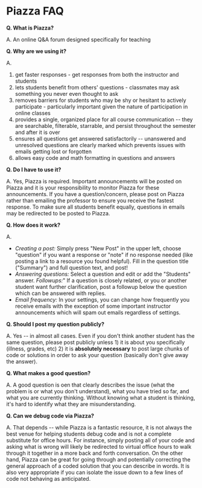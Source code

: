 # Piazza FAQ

**Q. What is Piazza?**

A.  An online Q&A forum designed specifically for teaching

**Q. Why are we using it?**

A. 
1. get faster responses - get responses from both the instructor and students
2. lets students benefit from others' questions - classmates
   may ask something you never even thought to ask
3. removes barriers for students who may be shy or hesitant
   to actively participate - particularly important given the
   nature of participation in online classes
4. provides a single, organized place for all course
   communication -- they are searchable, filterable, starrable, and persist
   throughout the semester and after it is over
5. ensures all questions get answered satisfactorily -- unanswered
   and unresolved questions are clearly marked which prevents issues with emails
   getting lost or forgotten
6. allows easy code and math formatting in questions and answers

**Q. Do I have to use it?**

A. Yes, Piazza is required.  Important announcements will be posted
   on Piazza and it is your responsibility to monitor Piazza for these
   announcements.  If you have a question/concern, please post on Piazza
   rather than emailing the professor to ensure you receive the fastest response.
   To make sure all students benefit equally, questions in emails may be
   redirected to be posted to Piazza.

**Q. How does it work?**

A.
* *Creating a post:*  Simply press "New Post" in the upper left,
   choose "question" if you want a response or "note" if no response needed
   (like posting a link to a resource you found helpful).
   Fill in the question title ("Summary") and full question text, and post!
* *Answering questions:* Select a question and edit or add the "Students" answer.
   *Followups:*" If a question is closely related, or you or another student want further
   clarification, post a followup below the question which can be answered with replies.
* *Email frequency:* In your settings, you can change how frequently you receive emails
   with the exception of some important instructor announcements which will spam out emails
   regardless of settings.

**Q. Should I post my question publicly?**

A. Yes -- in almost all cases.  Even if you don't think another student
   has the same question, please post publicly unless 1) it is about you specifically
   (illness, grades, etc) 2) it is **absolutely necessary** to post large chunks of
   code or solutions in order to ask your question (basically don't give away the answer).

**Q. What makes a good question?**

A. A good question is oen that clearly describes the issue
   (what the problem is or what you don't understand), what you have tried so far,
   and what you are currently thinking.  Without knowing what a student is
   thinking, it's hard to identify what they are misunderstanding.

**Q. Can we debug code via Piazza?**

A. That depends -- while Piazza is a fantastic resource, it is not always the best
   venue for helping students debug code and is not a complete substitute for
   office hours.  For instance, simply posting all of your code and asking
   what is wrong will likely be redirected to virtual office hours to walk
   through it together in a more back and forth conversation.
   On the other hand, Piazza can be great for going
   through and potentially correcting the general approach of a coded
   solution that you can describe in words.  It is also very appropriate
   if you can isolate the issue down to a few lines of code not behaving
   as anticipated.
